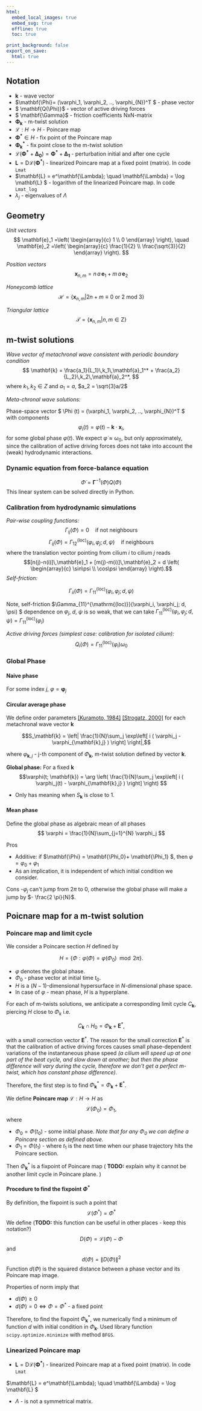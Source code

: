 ```yaml
---
html:
  embed_local_images: true
  embed_svg: true
  offline: true
  toc: true

print_background: false
export_on_save:
  html: true
---
```


## Notation
- $\mathbf{k}$ - wave vector
- $\mathbf{\Phi}= (\varphi_1, \varphi_2, .., \varphi_{N})^T $ - phase vector
- $ \mathbf{Q(\Phi)}$ - vector of active driving forces
- $ \mathbf{\Gamma}$ - friction coefficients NxN-matrix
- $\mathbf{\Phi_k}$ - m-twist solution
- $\mathcal{L}: H \rightarrow H$ - Poincare map
- $\mathbf{\Phi^*} \in H$ - fix point of the Poincare map
- $\mathbf{\Phi^{*}_k}$ - fix point close to the m-twist solution
- $\mathcal{L}(\mathbf{\Phi^{*}} + \mathbf{\Delta_0}) = \mathbf{\Phi^{*}} + \mathbf{\Delta_1}$ - perturbation initial and after one cycle
- $\mathbf{L} = \mathrm{D}\mathcal{L}(\mathbf{\Phi^*})$ - linearized Poincare map at a fixed point (matrix). In code `Lmat`
- $\mathbf{L} = e^\mathbf{\Lambda}; \quad \mathbf{\Lambda} = \log \mathbf{L} $ - logarithm of the linearized Poincare map. In code `Lmat_log`
- $\lambda_j$ - eigenvalues of $\Lambda$



## Geometry

*Unit vectors*
$$
\mathbf{e}_1 =\left( \begin{array}{c} 1 \\ 0 \end{array} \right), \quad
\mathbf{e}_2 =\left( \begin{array}{c} \frac{1}{2} \\  \frac{\sqrt{3}}{2} \end{array} \right).
$$

*Position vectors*
$$
\mathbf{x}_{n,m} = n\,a\,\mathbf{e}_1 +  m\,a\,\mathbf{e}_2
$$

*Honeycomb lattice*
$$
\mathcal{H} = \{ \mathbf{x}_{n,m} | 2n+m \equiv 0 \text{ or } 2 \text{ mod } 3\}
$$

*Triangular lattice*
$$
\mathcal{T} = \{ \mathbf{x}_{n,m} | n,m \in \mathrm{Z} \}
$$


## m-twist solutions

*Wave vector of metachronal wave consistent with periodic boundary condition*
$$ \mathbf{k} = \frac{a_1}{L_1}\,k_1\,\mathbf{a}_1^* + \frac{a_2}{L_2}\,k_2\,\mathbf{a}_2^*, $$
where $k_1,k_2\in{Z}$ and $a_1=a$, $a_2 = \sqrt{3}a/2$

*Meta-chronal wave solutions:*

Phase-space vector
$ \Phi (t) = (\varphi_1, \varphi_2, .., \varphi_{N})^T $
with components
$$
\varphi_i(t) = \varphi(t) - \mathbf{k} \cdot \mathbf{x}_i,
$$
for some global phase $\varphi(t)$.
We expect $\dot{\varphi}\approx\omega_0$, but only approximately, since the calibration of active driving forces does not take into account the (weak) hydrodynamic interactions.

### Dynamic equation from force-balance equation

$$ \dot{\Phi} = \mathbf{\Gamma}^{-1}(\Phi)Q(\Phi)  $$
This linear system can be solved directly in Python.


### Calibration from hydrodynamic simulations

*Pair-wise coupling functions:*
$$ \Gamma_{ij}(\Phi) = 0 \quad \text{if not neighbours} $$
$$ \Gamma_{ij}(\Phi) = \Gamma_{12}^{\mathrm{(loc)}}(\varphi_i,\varphi_j; d, \psi) \quad \text{if neighbours} $$
where the translation vector pointing from cilium $i$ to cilium $j$ reads
$$[n(j)-n(i)]\,\mathbf{e}_1 + [m(j)-m(i)]\,\mathbf{e}_2 = d \left( \begin{array}{c} \sin\psi \\ \cos\psi \end{array} \right).$$
*Self-friction:*

$$ \Gamma_{ii}(\Phi) = \Gamma_{11}^{\mathrm{(loc)}}(\varphi_i, \varphi_j; d, \psi) $$

Note, self-friction $\Gamma_{11}^{\mathrm{(loc)}}(\varphi_i, \varphi_j; d, \psi) $ dependence on $\varphi_j$, $d$, $\psi$ is so weak, that we can take
$\Gamma_{11}^{\mathrm{(loc)}}(\varphi_i, \varphi_j; d, \psi)= \Gamma_{11}^{\mathrm{(loc)}}(\varphi_i)$



*Active driving forces (simplest case: calibration for isolated cilium):*
$$ Q_{i}(\Phi) = \Gamma_{11}^{\mathrm{(loc)}}(\varphi_i) \omega_0 $$


### Global Phase

#### Naive phase
For some index $j$, $\varphi = \mathbf{\varphi}_j$

#### Circular average phase
We define order parameters
[[Kuramoto, 1984]](https://link.springer.com/chapter/10.1007/978-3-642-69689-3_7)  [[Strogatz, 2000]](https://www.sciencedirect.com/science/article/pii/S0167278900000944)
for each metachronal wave vector $\mathbf{k}$

$$S_\mathbf{k} = \left| \frac{1}{N}\sum_j \exp\left[ i ( \varphi_j - \varphi_{\mathbf{k},j} ) \right] \right|,$$

where $\varphi_{\mathbf{k},j}$ - j-th component of $\Phi_\mathbf{k}$, m-twist solution defined by vector $\mathbf{k}$.

**Global phase:**
For a fixed $\mathbf{k}$
$$\varphi(t; \mathbf{k}) = \arg \left( \frac{1}{N}\sum_j \exp\left[ i ( \varphi_j(t) - \varphi_{\mathbf{k},j} ) \right] \right) $$

- Only has meaning when $S_\mathbf{k}$ is close to 1.
#### Mean phase
Define the global phase as algebraic mean of all phases
$$
\varphi =  \frac{1}{N}\sum_{j=1}^{N} \varphi_j
$$

Pros
- Additive: if $\mathbf{\Phi} = \mathbf{\Phi_0}+ \mathbf{\Phi_1} $, then $\varphi = \varphi_0 + \varphi_1$
- As an implication, it is independent of which initial condition we consider.

Cons
-$\varphi_j$ can't jump from  $2 \pi$ to $0$, otherwise the global phase will make a jump by $- \frac{2 \pi}{N}$.

## Poicnare map for a m-twist solution
### Poincare map and limit cycle
We consider a Poincare section $H$ defined by

$$
H =\{ \Phi : \varphi(\Phi)= \varphi(\Phi_0) \mod 2\pi \}.
$$

- $\varphi$ denotes the global phase.
- $\Phi_0$ - phase vector at initial time $t_0$.
- $H$ is a $(N-1)$-dimensional hypersurface in $N$-dimensional phase space.
- In case of $\varphi$ - mean phase, $H$ is a hyperplane.

For each of m-twists solutions, we anticipate a corresponding limit cycle $C_\mathbf{k}$, piercing $H$ close to $\Phi_k$ i.e.

$$
C_\mathbf{k} \cap H_0 = \Phi_\mathbf{k} + \mathbf{E}^*,
$$

with a small correction vector $\mathbf{E}^*$.
The reason for the small correction $\mathbf{E}^*$ is that the calibration of active driving forces causes small phase-dependent variations of the instantaneous phase speed *(a cilium will speed up at one part of the beat cycle, and slow down at another; but then the phase difference will vary during the cycle, therefore we don't get a perfect m-twist, which has constant phase difference)*.

Therefore, the first step is to find $\Phi^*_\mathbf{k}=\Phi_\mathbf{k} + \mathbf{E}^*$.

We define **Poincare map** $\mathcal{L}: H \rightarrow H$ as
 $$\mathcal{L}(\Phi_0) = \Phi_1,$$
where
- $\Phi_0 = \Phi(t_0)$ - some initial phase. *Note that for any $\Phi_0$ we can define a Poincare section as defined above.*
- $\Phi_1=\Phi(t_1)$ - where $t_1$ is the next time when our phase trajectory hits the Poincare section.

Then  $\Phi^*_\mathbf{k}$ is a fixpoint of Poincare map (
**TODO:** explain why it cannot be another limit cycle in Poincare plane.
)
#### Procedure to find the fixpoint $\Phi^*$
By definition, the fixpoint is such a point that
$$
\mathcal{L}(\Phi^*) = \Phi^*
$$
We define (**TODO:** this function can be useful in other places - keep this notation?)
$$
D(\Phi) = \mathcal{L}(\Phi) - \Phi
$$
and
$$
d(\Phi) = \lVert D(\Phi) \rVert ^ 2
$$
Function $d(\Phi)$ is the squared distance between a phase vector and its Poincare map image.

Properties of norm imply that
- $d(\Phi) \geq 0$
- $d(\Phi)=0 \iff \Phi = \Phi^*$ - a fixed point

Therefore, to find the fixpoint $\Phi^*_{\mathbf{k}}$, we numerically find a minimum of function $d$ with initial condition in $\Phi_{\mathbf{k}}$. Used library function `scipy.optimize.minimize` with method `BFGS`.


### Linearized Poincare map
- $\mathbf{L} = \mathrm{D}\mathcal{L}(\mathbf{\Phi^*})$ - linearized Poincare map at a fixed point (matrix). In code `Lmat`

$\mathbf{L} = e^\mathbf{\Lambda}; \quad \mathbf{\Lambda} = \log \mathbf{L} $


- $\Lambda$ - is not a symmetrical matrix.

